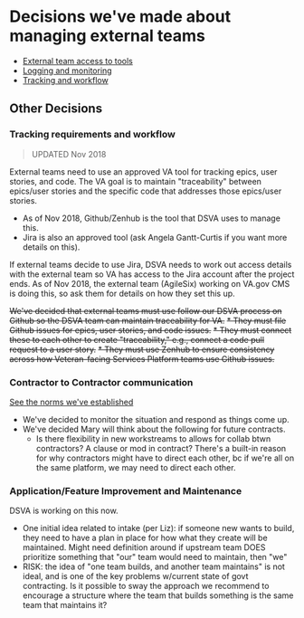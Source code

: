 # Decisions we've made about managing external teams

* [External team access to tools](external-team-access.md)
* [Logging and monitoring](logging-monitoring.md)
* [Tracking and workflow](./#tracking-requirements-and-workflow)

## Other Decisions

### Tracking requirements and workflow

> UPDATED Nov 2018

External teams need to use an approved VA tool for tracking epics, user stories, and code. The VA goal is to maintain "traceability" between epics/user stories and the specific code that addresses those epics/user stories.

* As of Nov 2018, Github/Zenhub is the tool that DSVA uses to manage this.
* Jira is also an approved tool \(ask Angela Gantt-Curtis if you want more details on this\). 

If external teams decide to use Jira, DSVA needs to work out access details with the external team so VA has access to the Jira account after the project ends. As of Nov 2018, the external team \(AgileSix\) working on VA.gov CMS is doing this, so ask them for details on how they set this up.

~~We've decided that external teams must use follow our DSVA process on Github so the DSVA team can maintain traceability for VA.~~ ~~\* They must file Github issues for epics, user stories, and code issues.~~ ~~\* They must connect these to each other to create "traceability," e.g., connect a code pull request to a user story.~~ ~~\* They must use Zenhub to ensure consistency across how Veteran-facing Services Platform teams use Github issues.~~

### Contractor to Contractor communication

[See the norms we've established](https://github.com/department-of-veterans-affairs/va.gov-team/blob/master/platform/working-with-vsp/policies-work-norms/norms-communication.md)

* We've decided to monitor the situation and respond as things come up.
* We've decided Mary will think about the following for future contracts.
  * Is there flexibility in new workstreams to allows for collab btwn contractors? A clause or mod in contract? There's a built-in reason for why contractors might have to direct each other, bc if we're all on the same platform, we may need to direct each other.

### Application/Feature Improvement and Maintenance

DSVA is working on this now.

* One initial idea related to intake \(per Liz\): if someone new wants to build, they need to have a plan in place for how what they create will be maintained. Might need definition around if upstream team DOES prioritize something that "our" team would need to maintain, then "we" 
* RISK: the idea of "one team builds, and another team maintains" is not ideal, and is one of the key problems w/current state of govt contracting. Is it possible to sway the approach we recommend to encourage a structure where the team that builds something is the same team that maintains it?


